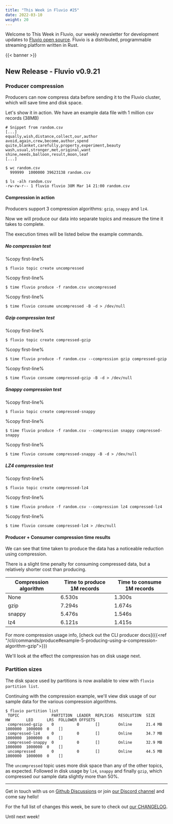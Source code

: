```yaml
---
title: "This Week in Fluvio #25"
date: 2022-03-10
weight: 20
---
```

Welcome to This Week in Fluvio, our weekly newsletter
for development updates to [Fluvio open source]. Fluvio is a distributed,
programmable streaming platform written in Rust.

{{< banner >}}

## New Release - Fluvio v0.9.21

### Producer compression

Producers can now compress data before sending it to the Fluvio cluster, which will save time and disk space.

Let's show it in action. We have an example data file with 1 million csv records (38MB)

```shell
# Snippet from random.csv
[...]
equally,wish,distance,collect,our,author
avoid,again,crew,become,author,spend
quite,blanket,carefully,property,experiment,beauty
wash,usual,stronger,met,original,want
shine,needs,balloon,result,moon,leaf
[...]
```

```shell
$ wc random.csv 
  999999  1000000 39623138 random.csv

$ ls -alh random.csv 
-rw-rw-r-- 1 fluvio fluvio 38M Mar 14 21:00 random.csv
```

#### Compression in action

Producers support 3 compression algorithms: `gzip`, `snappy` and `lz4`.

Now we will produce our data into separate topics and measure the time it takes to complete.

The execution times will be listed below the example commands.

##### No compression test 

%copy first-line%
```shell
$ fluvio topic create uncompressed
```

%copy first-line%
```shell
$ time fluvio produce -f random.csv uncompressed
```

%copy first-line%
```shell
$ time fluvio consume uncompressed -B -d > /dev/null
```

##### Gzip compression test 

%copy first-line%
```shell
$ fluvio topic create compressed-gzip
```

%copy first-line%
```shell
$ time fluvio produce -f random.csv --compression gzip compressed-gzip
```

%copy first-line%
```shell
$ time fluvio consume compressed-gzip -B -d > /dev/null
```

##### Snappy compression test 

%copy first-line%
```shell
$ fluvio topic create compressed-snappy
```

%copy first-line%
```shell
$ time fluvio produce -f random.csv --compression snappy compressed-snappy
```

%copy first-line%
```shell
$ time fluvio consume compressed-snappy -B -d > /dev/null
```

##### LZ4 compression test 

%copy first-line%
```shell
$ fluvio topic create compressed-lz4
```

%copy first-line%
```shell
$ time fluvio produce -f random.csv --compression lz4 compressed-lz4
```

%copy first-line%
```shell
$ time fluvio consume compressed-lz4 > /dev/null
```

#### Producer + Consumer compression time results

We can see that time taken to produce the data has a noticeable reduction using compression.

There is a slight time penalty for consuming compressed data, but a relatively shorter cost than producing.


| Compression algorithm | Time to produce 1M records | Time to consume 1M records |
|-----------------------|----------------------------|----------------------------|
| None                  | 6.530s                     | 1.300s                     |
| gzip                  | 7.294s                     | 1.674s                     |
| snappy                | 5.476s                     | 1.546s                     |
| lz4                   | 6.121s                     | 1.415s                     |


For more compression usage info, [check out the CLI producer docs]({{<ref "/cli/commands/produce#example-5-producing-using-a-compression-algorithm-gzip">}})

We'll look at the effect the compression has on disk usage next.

### Partition sizes

The disk space used by partitions is now available to view with `fluvio partition list`.

Continuing with the compression example, we'll view disk usage of our sample data for the various compression algorithms.

```shell
$ fluvio partition list
 TOPIC              PARTITION  LEADER  REPLICAS  RESOLUTION  SIZE     HW       LEO      LRS  FOLLOWER OFFSETS 
 compressed-gzip    0          0       []        Online      21.4 MB  1000000  1000000  0    [] 
 compressed-lz4     0          0       []        Online      34.7 MB  1000000  1000000  0    [] 
 compressed-snappy  0          0       []        Online      32.9 MB  1000000  1000000  0    [] 
 uncompressed       0          0       []        Online      44.5 MB  1000000  1000000  0    [] 
```

The `uncompressed` topic uses more disk space than any of the other topics, as expected. Followed in disk usage by `lz4`, `snappy` and finally `gzip`, which compressed our sample data slightly more than 50%.

---

Get in touch with us on [Github Discussions] or join [our Discord channel] and come say hello!

For the full list of changes this week, be sure to check out [our CHANGELOG].

Until next week!

[Fluvio open source]: https://github.com/infinyon/fluvio
[our CHANGELOG]: https://github.com/infinyon/fluvio/blob/master/CHANGELOG.md
[our Discord channel]: https://discordapp.com/invite/bBG2dTz
[Github Discussions]: https://github.com/infinyon/fluvio/discussions